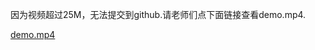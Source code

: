 因为视频超过25M，无法提交到github.请老师们点下面链接查看demo.mp4.

[demo.mp4](https://www.bilibili.com/video/BV1pb4y1y75T/)

